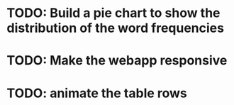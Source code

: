 # TODO: Build a pie chart to show the distribution of the word frequencies

# TODO: Make the webapp responsive

# TODO: animate the table rows